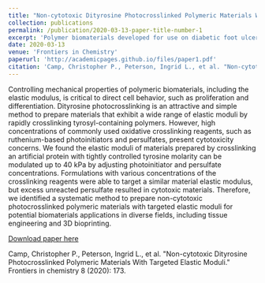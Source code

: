 ```yaml
---
title: "Non-cytotoxic Dityrosine Photocrosslinked Polymeric Materials With Targeted Elastic Moduli"
collection: publications
permalink: /publication/2020-03-13-paper-title-number-1
excerpt: 'Polymer biomaterials developed for use on diabetic foot ulcers.'
date: 2020-03-13
venue: 'Frontiers in Chemistry'
paperurl: 'http://academicpages.github.io/files/paper1.pdf'
citation: 'Camp, Christopher P., Peterson, Ingrid L., et al. "Non-cytotoxic Dityrosine Photocrosslinked Polymeric Materials With Targeted Elastic Moduli." Frontiers in chemistry 8 (2020): 173.'
---
```

Controlling mechanical properties of polymeric biomaterials, including the elastic modulus, is critical to direct cell behavior, such as proliferation and differentiation. Dityrosine photocrosslinking is an attractive and simple method to prepare materials that exhibit a wide range of elastic moduli by rapidly crosslinking tyrosyl-containing polymers. However, high concentrations of commonly used oxidative crosslinking reagents, such as ruthenium-based photoinitiators and persulfates, present cytotoxicity concerns. We found the elastic moduli of materials prepared by crosslinking an artificial protein with tightly controlled tyrosine molarity can be modulated up to 40 kPa by adjusting photoinitiator and persulfate concentrations. Formulations with various concentrations of the crosslinking reagents were able to target a similar material elastic modulus, but excess unreacted persulfate resulted in cytotoxic materials. Therefore, we identified a systematic method to prepare non-cytotoxic photocrosslinked polymeric materials with targeted elastic moduli for potential biomaterials applications in diverse fields, including tissue engineering and 3D bioprinting.

[Download paper here](https://www.frontiersin.org/articles/10.3389/fchem.2020.00173/full?&utm_source=Email_to_authors_&utm_medium=Email&utm_content=T1_11.5e1_author&utm_campaign=Email_publication&field=&journalName=Frontiers_in_Chemistry&id=524906)

Camp, Christopher P., Peterson, Ingrid L., et al. "Non-cytotoxic Dityrosine Photocrosslinked Polymeric Materials With Targeted Elastic Moduli." Frontiers in chemistry 8 (2020): 173.

